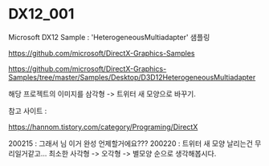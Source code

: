 # DX12_001
Microsoft DX12 Sample : 'HeterogeneousMultiadapter' 샘플링



https://github.com/microsoft/DirectX-Graphics-Samples

https://github.com/microsoft/DirectX-Graphics-Samples/tree/master/Samples/Desktop/D3D12HeterogeneousMultiadapter

해당 프로젝트의 이미지를 삼각형 -> 트위터 새 모양으로 바꾸기.

참고 사이트 :

https://hannom.tistory.com/category/Programing/DirectX 


200215 : 그래서 님 이거 완성 언제할거에요??? 
200220 : 트위터 새 모양 날리는건 무리일거같고... 최소한 사각형 -> 오각형 -> 별모양 순으로 생각해봅시다.